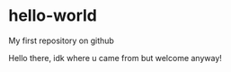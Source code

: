 # hello-world
My first repository on github

Hello there, idk where u came from but welcome anyway!

